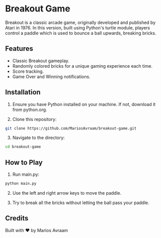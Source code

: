 # Breakout Game
Breakout is a classic arcade game, originally developed and published by Atari in 1976. In this version, built using Python's turtle module, players control a paddle which is used to bounce a ball upwards, breaking bricks.

## Features
- Classic Breakout gameplay.
- Randomly colored bricks for a unique gaming experience each time.
- Score tracking.
- Game Over and Winning notifications.

## Installation
1. Ensure you have Python installed on your machine. If not, download it from python.org.

2. Clone this repository:
```bash
git clone https://github.com/MariosAvraam/breakout-game.git
```

3. Navigate to the directory:
```bash
cd breakout-game
```

## How to Play

1. Run main.py:
```bash
python main.py
```

2. Use the left and right arrow keys to move the paddle.

3. Try to break all the bricks without letting the ball pass your paddle.

## Credits
Built with ❤️ by Marios Avraam